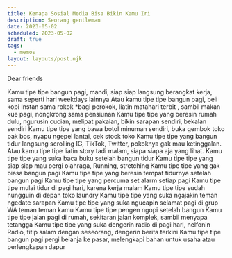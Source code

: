 ```yaml
---
title: Kenapa Sosial Media Bisa Bikin Kamu Iri
description: Seorang gentleman
date: 2023-05-02
scheduled: 2023-05-02
draft: true
tags:
  - memos
layout: layouts/post.njk
---
```


Dear friends

Kamu tipe tipe bangun pagi, mandi, siap siap langsung berangkat kerja, sama seperti hari weekdays lainnya
Atau kamu tipe tipe bangun pagi, beli kopi Instan sama rokok *bagi perokok, liatin matahari terbit
, sambil makan kue pagi, nongkrong sama pensiunan
Kamu tipe tipe yang beresin rumah dulu, ngurusin cucian, melipat pakaian, bikin sarapan sendiri, bekalan sendiri
Kamu tipe tipe yang bawa botol minuman sendiri, buka gembok toko pak bos, nyapu ngepel lantai, cek stock toko
Kamu tipe tipe yang bangun tidur langsung scrolling IG, TikTok, Twitter, pokoknya gak mau ketinggalan.
Atau kamu tipe tipe liatin story tadi malam, siapa siapa aja yang lihat.
Kamu tipe tipe yang suka baca buku setelah bangun tidur
Kamu tipe tipe yang siap siap mau pergi olahraga, Running, stretching
Kamu tipe tipe yang gak biasa bangun pagi
Kamu tipe tipe yang beresin tempat tidurnya setelah bangun pagi
Kamu tipe tipe yang percuma set alarm setiap pagi
Kamu tipe tipe mulai tidur di pagi hari, karena kerja malam
Kamu tipe tipe sudah nungguin di depan toko laundry
Kamu tipe tipe yang suka ngajakin teman ngedate sarapan
Kamu tipe tipe yang suka ngucapin selamat pagi di grup WA teman teman kamu
Kamu tipe tipe pengen ngopi setelah bangun
Kamu tipe tipe jalan pagi di rumah, sekitaran jalan komplek, sambil menyapa tetangga
Kamu tipe tipe yang suka dengerin radio di pagi hari, nelfonin Radio, titip salam dengan seseorang, dengerin berita terkini
Kamu tipe tipe bangun pagi pergi belanja ke pasar, melengkapi bahan untuk usaha atau perlengkapan dapur
